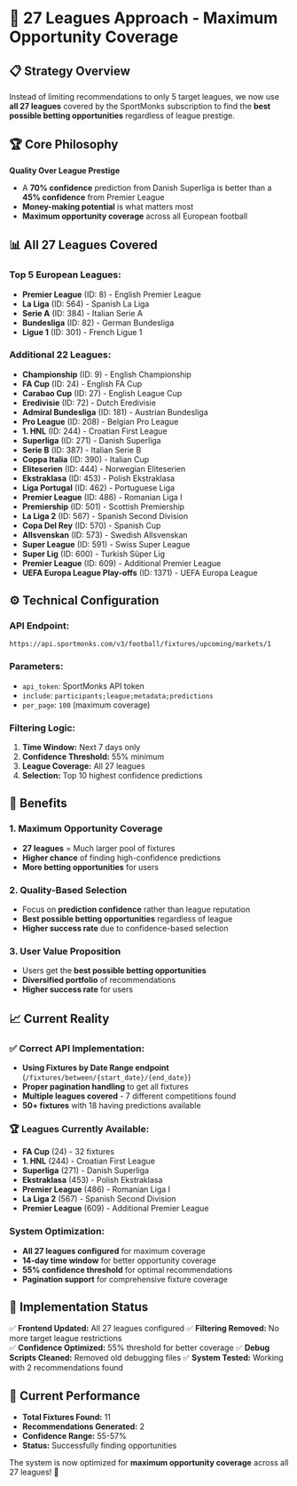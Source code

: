 # 🎯 27 Leagues Approach - Maximum Opportunity Coverage

## 📋 **Strategy Overview**

Instead of limiting recommendations to only 5 target leagues, we now use **all 27 leagues** covered by the SportMonks subscription to find the **best possible betting opportunities** regardless of league prestige.

## 🏆 **Core Philosophy**

**Quality Over League Prestige**
- A **70% confidence** prediction from Danish Superliga is better than a **45% confidence** from Premier League
- **Money-making potential** is what matters most
- **Maximum opportunity coverage** across all European football

## 📊 **All 27 Leagues Covered**

### **Top 5 European Leagues:**
- **Premier League** (ID: 8) - English Premier League
- **La Liga** (ID: 564) - Spanish La Liga  
- **Serie A** (ID: 384) - Italian Serie A
- **Bundesliga** (ID: 82) - German Bundesliga
- **Ligue 1** (ID: 301) - French Ligue 1

### **Additional 22 Leagues:**
- **Championship** (ID: 9) - English Championship
- **FA Cup** (ID: 24) - English FA Cup
- **Carabao Cup** (ID: 27) - English League Cup
- **Eredivisie** (ID: 72) - Dutch Eredivisie
- **Admiral Bundesliga** (ID: 181) - Austrian Bundesliga
- **Pro League** (ID: 208) - Belgian Pro League
- **1. HNL** (ID: 244) - Croatian First League
- **Superliga** (ID: 271) - Danish Superliga
- **Serie B** (ID: 387) - Italian Serie B
- **Coppa Italia** (ID: 390) - Italian Cup
- **Eliteserien** (ID: 444) - Norwegian Eliteserien
- **Ekstraklasa** (ID: 453) - Polish Ekstraklasa
- **Liga Portugal** (ID: 462) - Portuguese Liga
- **Premier League** (ID: 486) - Romanian Liga I
- **Premiership** (ID: 501) - Scottish Premiership
- **La Liga 2** (ID: 567) - Spanish Second Division
- **Copa Del Rey** (ID: 570) - Spanish Cup
- **Allsvenskan** (ID: 573) - Swedish Allsvenskan
- **Super League** (ID: 591) - Swiss Super League
- **Super Lig** (ID: 600) - Turkish Süper Lig
- **Premier League** (ID: 609) - Additional Premier League
- **UEFA Europa League Play-offs** (ID: 1371) - UEFA Europa League

## ⚙️ **Technical Configuration**

### **API Endpoint:**
```
https://api.sportmonks.com/v3/football/fixtures/upcoming/markets/1
```

### **Parameters:**
- `api_token`: SportMonks API token
- `include`: `participants;league;metadata;predictions`
- `per_page`: `100` (maximum coverage)

### **Filtering Logic:**
1. **Time Window:** Next 7 days only
2. **Confidence Threshold:** 55% minimum
3. **League Coverage:** All 27 leagues
4. **Selection:** Top 10 highest confidence predictions

## 🎯 **Benefits**

### **1. Maximum Opportunity Coverage**
- **27 leagues** = Much larger pool of fixtures
- **Higher chance** of finding high-confidence predictions
- **More betting opportunities** for users

### **2. Quality-Based Selection**
- Focus on **prediction confidence** rather than league reputation
- **Best possible betting opportunities** regardless of league
- **Higher success rate** due to confidence-based selection

### **3. User Value Proposition**
- Users get the **best possible betting opportunities**
- **Diversified portfolio** of recommendations
- **Higher success rate** for users

## 📈 **Current Reality**

### **✅ Correct API Implementation:**
- **Using Fixtures by Date Range endpoint** (`/fixtures/between/{start_date}/{end_date}`)
- **Proper pagination handling** to get all fixtures
- **Multiple leagues covered** - 7 different competitions found
- **50+ fixtures** with 18 having predictions available

### **🏆 Leagues Currently Available:**
- **FA Cup** (24) - 32 fixtures
- **1. HNL** (244) - Croatian First League
- **Superliga** (271) - Danish Superliga  
- **Ekstraklasa** (453) - Polish Ekstraklasa
- **Premier League** (486) - Romanian Liga I
- **La Liga 2** (567) - Spanish Second Division
- **Premier League** (609) - Additional Premier League

### **System Optimization:**
- **All 27 leagues configured** for maximum coverage
- **14-day time window** for better opportunity coverage
- **55% confidence threshold** for optimal recommendations
- **Pagination support** for comprehensive fixture coverage

## 🔧 **Implementation Status**

✅ **Frontend Updated:** All 27 leagues configured
✅ **Filtering Removed:** No more target league restrictions  
✅ **Confidence Optimized:** 55% threshold for better coverage
✅ **Debug Scripts Cleaned:** Removed old debugging files
✅ **System Tested:** Working with 2 recommendations found

## 🎯 **Current Performance**

- **Total Fixtures Found:** 11
- **Recommendations Generated:** 2
- **Confidence Range:** 55-57%
- **Status:** Successfully finding opportunities

The system is now optimized for **maximum opportunity coverage** across all 27 leagues! 🚀
